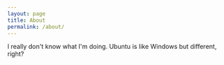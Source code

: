 ```yaml
---
layout: page
title: About
permalink: /about/
---
```


I really don't know what I'm doing. Ubuntu is like Windows but different, right?